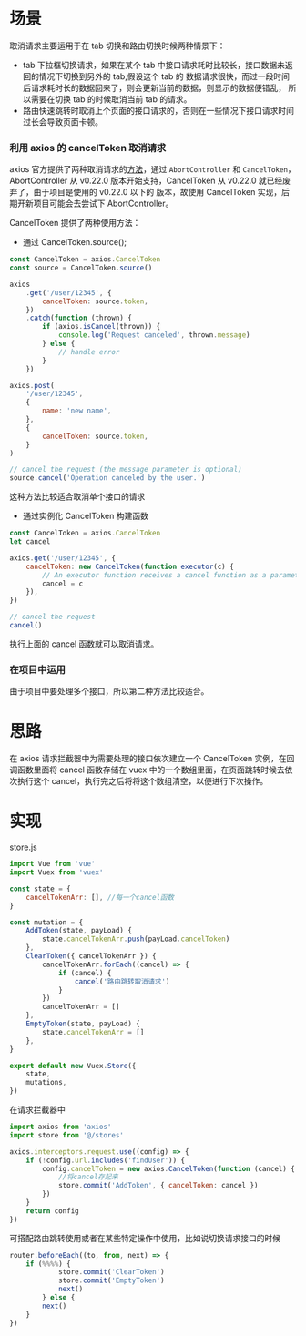 # 场景

取消请求主要运用于在 tab 切换和路由切换时候两种情景下：

-   tab 下拉框切换请求，如果在某个 tab 中接口请求耗时比较长，接口数据未返回的情况下切换到另外的 tab,假设这个 tab 的
    数据请求很快，而过一段时间后请求耗时长的数据回来了，则会更新当前的数据，则显示的数据便错乱，
    所以需要在切换 tab 的时候取消当前 tab 的请求。
-   路由快速跳转时取消上个页面的接口请求的，否则在一些情况下接口请求时间过长会导致页面卡顿。

### 利用 axios 的 cancelToken 取消请求

axios 官方提供了两种取消请求的[方法](https://github.com/axios/axios#cancellation)，通过 `AbortController` 和 `CancelToken`，AbortController 从 v0.22.0 版本开始支持，CancelToken 从 v0.22.0 就已经废弃了，由于项目是使用的 v0.22.0 以下的 版本，故使用 CancelToken 实现，后期开新项目可能会去尝试下 AbortController。

CancelToken 提供了两种使用方法：

-   通过 CancelToken.source();

```js
const CancelToken = axios.CancelToken
const source = CancelToken.source()

axios
    .get('/user/12345', {
        cancelToken: source.token,
    })
    .catch(function (thrown) {
        if (axios.isCancel(thrown)) {
            console.log('Request canceled', thrown.message)
        } else {
            // handle error
        }
    })

axios.post(
    '/user/12345',
    {
        name: 'new name',
    },
    {
        cancelToken: source.token,
    }
)

// cancel the request (the message parameter is optional)
source.cancel('Operation canceled by the user.')
```

这种方法比较适合取消单个接口的请求

-   通过实例化 CancelToken 构建函数

```js
const CancelToken = axios.CancelToken
let cancel

axios.get('/user/12345', {
    cancelToken: new CancelToken(function executor(c) {
        // An executor function receives a cancel function as a parameter
        cancel = c
    }),
})

// cancel the request
cancel()
```

执行上面的 cancel 函数就可以取消请求。

### 在项目中运用

由于项目中要处理多个接口，所以第二种方法比较适合。

# 思路

在 axios 请求拦截器中为需要处理的接口依次建立一个 CancelToken 实例，在回调函数里面将 cancel 函数存储在 vuex 中的一个数组里面，在页面跳转时候去依次执行这个 cancel，执行完之后将将这个数组清空，以便进行下次操作。

# 实现

store.js

```js
import Vue from 'vue'
import Vuex from 'vuex'

const state = {
    cancelTokenArr: [], //每一个cancel函数
}

const mutation = {
    AddToken(state, payLoad) {
        state.cancelTokenArr.push(payLoad.cancelToken)
    },
    ClearToken({ cancelTokenArr }) {
        cancelTokenArr.forEach((cancel) => {
            if (cancel) {
                cancel('路由跳转取消请求')
            }
        })
        cancelTokenArr = []
    },
    EmptyToken(state, payLoad) {
        state.cancelTokenArr = []
    },
}

export default new Vuex.Store({
    state,
    mutations,
})
```

在请求拦截器中

```js
import axios from 'axios'
import store from '@/stores'

axios.interceptors.request.use((config) => {
    if (!config.url.includes('findUser')) {
        config.cancelToken = new axios.CancelToken(function (cancel) {
            //将cancel存起来
            store.commit('AddToken', { cancelToken: cancel })
        })
    }
    return config
})
```

可搭配路由跳转使用或者在某些特定操作中使用，比如说切换请求接口的时候

```js
router.beforeEach((to, from, next) => {
    if (%%%%) {
            store.commit('ClearToken')
            store.commit('EmptyToken')
            next()
        } else {
        next()
    }
})
```
